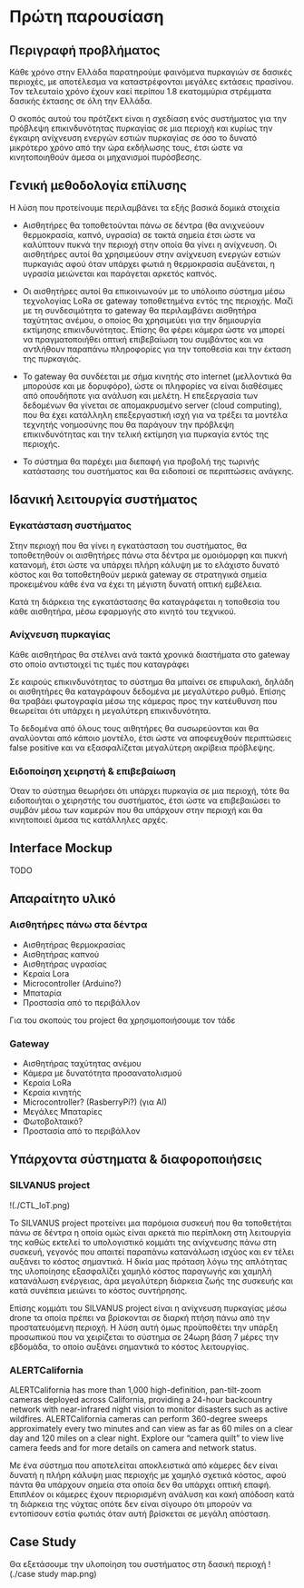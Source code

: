# Πρώτη παρουσίαση

## Περιγραφή προβλήματος

Κάθε χρόνο στην Ελλάδα παρατηρούμε φαινόμενα πυρκαγιών σε δασικές περιοχές, με αποτέλεσμα να
καταστρέφονται μεγάλες εκτάσεις πρασίνου. Τον τελευταίο χρόνο έχουν καεί περίπου 1.8 εκατομμύρια
στρέμματα δασικής έκτασης σε όλη την Ελλάδα.

Ο σκοπός αυτού του πρότζεκτ είναι η σχεδίαση ενός συστήματος για την πρόβλεψη επικινδυνότητας
πυρκαγίας σε μια περιοχή και κυρίως την έγκαιρη ανίχνευση ενεργών εστιών πυρκαγίας σε όσο το
δυνατό μικρότερο χρόνο από την ώρα εκδήλωσης τους, έτσι ώστε να κινητοποιηθούν άμεσα οι μηχανισμοί
πυρόσβεσης.

## Γενική μεθοδολογία επίλυσης

Η λύση που προτείνουμε περιλαμβάνει τα εξής βασικά δομικά στοιχεία

- Αισθητήρες θα τοποθετούνται πάνω σε δέντρα (θα ανιχνεύουν θερμοκρασία, καπνό, υγρασία)
    σε τακτά σημεία έτσι ώστε να καλύπτουν πυκνά την περιοχή στην οποία θα γίνει η ανίχνευση.
    Οι αισθητήρες αυτοί θα χρησιμεύουν στην ανίχνευση ενεργών εστιών πυρκαγιάς αφού όταν υπάρχει
    φωτιά η θερμοκρασία αυξάνεται, η υγρασία μειώνεται και παράγεται αρκετός καπνός.

- Οι αισθητήρες αυτοί θα επικοινωνούν με το υπόλοιπο σύστημα μέσω τεχνολογίας LoRa σε gateway
    τοποθετημένα εντός της περιοχής. Μαζί με τη συνδεσιμότητα το gateway θα περιλαμβάνει
    αισθητήρα ταχύτητας ανέμου, ο οποίος θα χρησιμεύει για την δημιουργία εκτίμησης
    επικινδυνότητας. Επίσης θα φέρει κάμερα ώστε να μπορεί να πραγματοποιήθει οπτική
    επιβεβαίωση του συμβάντος και να αντλήθουν παραπάνω πληροφορίες για την τοποθεσία
    και την έκταση της πυρκαγιάς.

- Το gateway θα συνδέεται με σήμα κινητής στο internet (μελλοντικά θα μπορούσε και με δορυφόρο),
    ώστε οι πληφορίες να είναι διαθέσιμες από
    οπουδήποτε για ανάλυση και μελέτη. Η επεξεργασία των δεδομένων θα γίνεται σε απομακρυσμένο
    server (cloud computing), που θα έχει κατάλληλη επεξεργαστική ισχή για να τρέξει τα μοντέλα
    τεχνητής νοημοσύνης που θα παράγουν την πρόβλεψη επικινδυνότητας και την τελική εκτίμηση
    για πυρκαγία εντός της περιοχής.

- Το σύστημα θα παρέχει μια διεπαφή για προβολή της τωρινής κατάστασης του συστήματος και θα
    ειδοποιεί σε περιπτώσεις ανάγκης.

## Ιδανική λειτουργία συστήματος

### Εγκατάσταση συστήματος

Στην περιοχή που θα γίνει η εγκατάσταση του συστήματος, θα τοποθετηθούν οι αισθητήρες πάνω στα
δέντρα με ομοιόμορφη και πυκνή κατανομή, έτσι ώστε να υπάρχει πλήρη κάλυψη με το ελάχιστο δυνατό
κόστος και θα τοποθετηθούν μερικά gateway σε στρατηγικά σημεία προκειμένου κάθε ένα να έχει τη
μέγιστη δυνατή οπτική εμβέλεια.

Κατά τη διάρκεια της εγκατάστασης θα καταγράφεται η τοποθεσία του κάθε αισθητήρα, μέσω εφαρμογής
στο κινητό του τεχνικού.

### Ανίχνευση πυρκαγίας

Κάθε αισθητήρας θα στέλνει ανά τακτά χρονικά διαστήματα στο gateway στο οποίο αντιστοιχεί
τις τιμές που καταγράφει

Σε καιρούς επικινδυνότητας το σύστημα θα μπαίνει σε επιφυλακή, δηλάδη οι αισθητήρες θα καταγράφουν
δεδομένα με μεγαλύτερο ρυθμό. Επίσης θα τραβάει φωτογραφία μέσω της κάμερας προς την κατέυθυνση
που θεωρείται ότι υπάρχει η μεγαλύτερη επικινδυνότητα.

Το δεδομένα από όλους τους αιθητήρες θα συσωρεύονται και θα αναλύονται από κάποιο μοντέλο, έτσι
ώστε να αποφευχθούν περιπτώσεις false positive και να εξασφαλίζεται μεγαλύτερη ακρίβεια πρόβλεψης.

### Ειδοποίηση χειρηστή & επιβεβαίωση

Όταν το σύστημα θεωρήσει ότι υπάρχει πυρκαγία σε μια περιοχή, τότε θα ειδοποιήται ο χειρηστής του
συστήματος, έτσι ώστε να επιβεβαιώσει το συμβάν μέσω των καμερών που θα υπάρχουν στην περιοχή και
θα κινητοποιεί άμεσα τις κατάλληλες αρχές.

## Interface Mockup
TODO

## Απαραίτητο υλικό

### Αισθητήρες πάνω στα δέντρα
- Αισθητήρας θερμοκρασίας
- Αισθητήρας καπνού
- Αισθητήρας υγρασίας
- Κεραία Lora
- Microcontroller (Arduino?)
- Μπαταρία
- Προστασία από το περιβάλλον

Για του σκοπούς του project θα χρησιμοποιήσουμε τον τάδε

### Gateway
- Αισθητήρας ταχύτητας ανέμου
- Κάμερα με δυνατότητα προσανατολισμού
- Κεραία LoRa
- Κεραία κινητής
- Microcontroller? (RasberryPi?) (για AI)
- Μεγάλες Μπαταρίες
- Φωτοβολταικό?
- Προστασία από το περιβάλλον

## Υπάρχοντα σύστηματα & διαφοροποιήσεις

### SILVANUS project

!(./CTL_IoT.png)

Το SILVANUS project προτείνει μια παρόμοια συσκευή που θα τοποθετήται πάνω σε δέντρα η οποία ομώς
είναι αρκετά πιο περίπλοκη στη λειτουργία της καθώς εκτελεί το υπολογιστικό κομμάτι της ανίχνευσης
πάνω στη συσκευή, γεγονός που απαιτεί παραπάνω κατανάλωση ισχύος και εν τέλει αυξάνει το κόστος
σημαντικά. Η δικία μας πρόταση λόγω της απλότητας της υλοποίησης εξασφαλίζει χαμηλό κόστος
παραγωγής και χαμηλή κατανάλωση ενέργειας, άρα μεγαλύτερη διάρκεια ζωής της συσκευής και κατά
συνέπεια μειώνει το κόστος συντήρησης.

Επίσης κομμάτι του SILVANUS project είναι η ανίχνευση πυρκαγίας μέσω drone τα οποία πρέπει να
βρίσκονται σε διαρκή πτήση πάνω από την προστατευόμενη περιοχή. Η λύση αυτή όμως προϋποθέτει
την υπάρξη προσωπικού που να χειρίζεται το σύστημα σε 24ωρη βάση 7 μέρες την εβδομάδα, το οποίο
αυξάνει σημαντικά το κόστος λειτουργίας.

### ALERTCalifornia

ALERTCalifornia has more than 1,000 high-definition, pan-tilt-zoom cameras deployed across California, providing a 24-hour backcountry network with near-infrared night vision to monitor disasters such as active wildfires. ALERTCalifornia cameras can perform 360-degree sweeps approximately every two minutes and can view as far as 60 miles on a clear day and 120 miles on a clear night. Explore our “camera quilt” to view live camera feeds and for more details on camera and network status.

Με ένα σύστημα που αποτελείται αποκλειστικά από κάμερες δεν είναι δυνατή η πλήρη κάλυψη μιας
περιοχής με χαμηλό σχετικά κόστος, αφού πάντα θα υπάρχουν σημεία στα οποία δεν θα υπάρχει οπτική
επαφή. Επιπλέον οι κάμερες έχουν περιορισμένη ανάλυση και κακή απόδοση κατά τη διάρκεια της νύχτας
οπότε δεν είναι σίγουρο ότι μπορούν να εντοπίσουν εστία φωτιάς όταν αυτή βρίσκεται σε μεγάλη
απόσταση.

## Case Study

Θα εξετάσουμε την υλοποίηση του συστήματος στη δασική περιοχή
!(./case study map.png)
